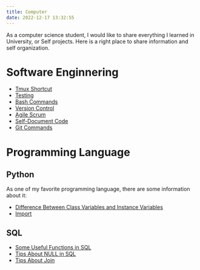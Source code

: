```yaml
---
title: Computer
date: 2022-12-17 13:32:55
---
```


As a computer science student, I would like to share everything I learned in University, or Self projects. Here is a right place to share information and self organization.

# Software Enginnering

- [Tmux Shortcut](/en/computer/tmux-shortcut.html)
- [Testing](/en/computer/testing.html)
- [Bash Commands](/en/computer/bash-commands.html)
- [Version Control](/en/computer/version-control.html)
- [Agile Scrum](/en/computer/agile-scrum.html)
- [Self-Document Code](/en/computer/self-document-code.html)
- [Git Commands](/en/computer/git-commands.html)

# Programming Language

## Python

As one of my favorite programming language, there are some information about it:

- [Difference Between Class Variables and Instance Variables](/en/computer/python-class-instance-variables.html)
- [Import](/en/computer/import-in-python.html)

## SQL

- [Some Useful Functions in SQL](/en/computer/some-useful-functions-in-sql.html)
- [Tips About NULL in SQL](/en/computer/tips-about-null-in-sql.html)
- [Tips About Join](/en/computer/tips-about-join.html)
